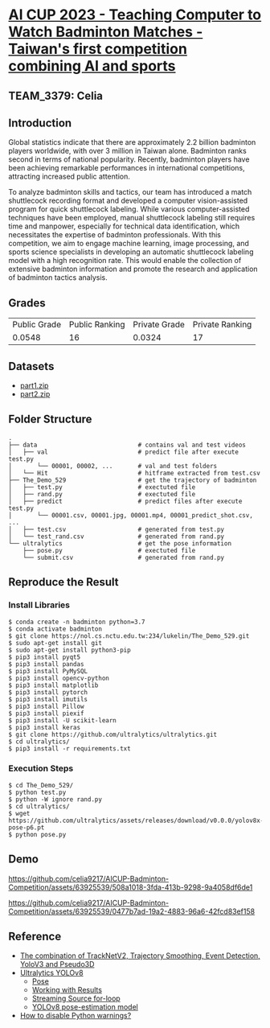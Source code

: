 # [AI CUP 2023 - Teaching Computer to Watch Badminton Matches - Taiwan's first competition combining AI and sports](https://aidea-web.tw/topic/cbea66cc-a993-4be8-933d-1aa9779001f8)

## TEAM_3379: Celia

## Introduction
Global statistics indicate that there are approximately 2.2 billion badminton players worldwide, with over 3 million in Taiwan alone. Badminton ranks second in terms of national popularity. Recently, badminton players have been achieving remarkable performances in international competitions, attracting increased public attention.

To analyze badminton skills and tactics, our team has introduced a match shuttlecock recording format and developed a computer vision-assisted program for quick shuttlecock labeling. While various computer-assisted techniques have been employed, manual shuttlecock labeling still requires time and manpower, especially for technical data identification, which necessitates the expertise of badminton professionals. With this competition, we aim to engage machine learning, image processing, and sports science specialists in developing an automatic shuttlecock labeling model with a high recognition rate. This would enable the collection of extensive badminton information and promote the research and application of badminton tactics analysis.

## Grades

<table>
  <tr>
    <td>Public Grade</td>
    <td>Public Ranking</td>
    <td>Private Grade</td>
    <td>Private Ranking</td>
  </tr>
  <tr>
    <td>0.0548</td>
    <td>16</td>
    <td>0.0324</td>
    <td>17</td>
  </tr>
</table>

## Datasets

- [part1.zip](https://drive.google.com/file/d/1h5qRYnE2scuMGIJUq2SRWW2KLol6wMyh/view?usp=share_link)
- [part2.zip](https://drive.google.com/file/d/1SLY5YM4Q61N6DmqPuSUNzUANQ0s4mjX5/view?usp=share_link)

## Folder Structure

    .
    ├── data                            # contains val and test videos
    │   ├── val                         # predict file after execute test.py
    │       └── 00001, 00002, ...       # val and test folders
    │   └── Hit                         # hitframe extracted from test.csv
    ├── The_Demo_529                    # get the trajectory of badminton
    │   ├── test.py                     # exectuted file
    │   ├── rand.py                     # exectuted file
    │   ├── predict                     # predict files after execute test.py
    │       └── 00001.csv, 00001.jpg, 00001.mp4, 00001_predict_shot.csv, ...
    │   ├── test.csv                    # generated from test.py
    │   └── test_rand.csv               # generated from rand.py
    └── ultralytics                     # get the pose information
        ├── pose.py                     # exectuted file
        └── submit.csv                  # generated from rand.py


## Reproduce the Result

### Install Libraries

    $ conda create -n badminton python=3.7
    $ conda activate badminton
    $ git clone https://nol.cs.nctu.edu.tw:234/lukelin/The_Demo_529.git
    $ sudo apt-get install git
    $ sudo apt-get install python3-pip
    $ pip3 install pyqt5
    $ pip3 install pandas
    $ pip3 install PyMySQL
    $ pip3 install opencv-python
    $ pip3 install matplotlib
    $ pip3 install pytorch
    $ pip3 install imutils
    $ pip3 install Pillow
    $ pip3 install piexif
    $ pip3 install -U scikit-learn
    $ pip3 install keras
    $ git clone https://github.com/ultralytics/ultralytics.git
    $ cd ultralytics/
    $ pip3 install -r requirements.txt

### Execution Steps

    $ cd The_Demo_529/
    $ python test.py
    $ python -W ignore rand.py
    $ cd ultralytics/
    $ wget https://github.com/ultralytics/assets/releases/download/v0.0.0/yolov8x-pose-p6.pt
    $ python pose.py

## Demo



https://github.com/celia9217/AICUP-Badminton-Competition/assets/63925539/508a1018-3fda-413b-9298-9a4058df6de1



https://github.com/celia9217/AICUP-Badminton-Competition/assets/63925539/0477b7ad-19a2-4883-96a6-42fcd83ef158



## Reference

- [The combination of TrackNetV2, Trajectory Smoothing, Event Detection, YoloV3 and Pseudo3D](https://nol.cs.nctu.edu.tw:234/lukelin/The_Demo_529)
- [Ultralytics YOLOv8](https://github.com/ultralytics/ultralytics)
  - [Pose](https://docs.ultralytics.com/tasks/pose/)
  - [Working with Results](https://docs.ultralytics.com/modes/predict/#working-with-results)
  - [Streaming Source for-loop](https://docs.ultralytics.com/modes/predict/#streaming-source-for-loop)
  - [YOLOv8 pose-estimation model](https://github.com/ultralytics/ultralytics/issues/2028)
- [How to disable Python warnings?](https://stackoverflow.com/questions/14463277/how-to-disable-python-warnings)
